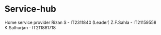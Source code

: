 # Service-hub
Home service provider
Rizan S - IT2311840 (Leader)
Z.F.Sahla - IT21159558
K.Sathurjan - IT211881718
